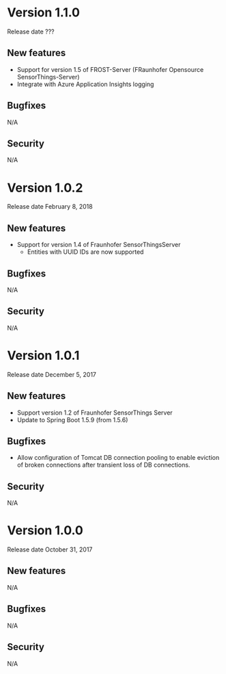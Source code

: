 
# Version 1.1.0
Release date ???

## New features
* Support for version 1.5 of FROST-Server (FRaunhofer Opensource SensorThings-Server)
* Integrate with Azure Application Insights logging

## Bugfixes
N/A

## Security
N/A


# Version 1.0.2
Release date February 8, 2018

## New features
* Support for version 1.4 of Fraunhofer SensorThingsServer
    * Entities with UUID IDs are now supported

## Bugfixes
N/A

## Security
N/A

# Version 1.0.1
Release date December 5, 2017

## New features
* Support version 1.2 of Fraunhofer SensorThings Server
* Update to Spring Boot 1.5.9 (from 1.5.6)

## Bugfixes
* Allow configuration of Tomcat DB connection pooling to 
enable eviction of broken connections after transient loss 
of DB connections.

## Security
N/A


# Version 1.0.0
Release date October 31, 2017

## New features
N/A

## Bugfixes
N/A

## Security
N/A
